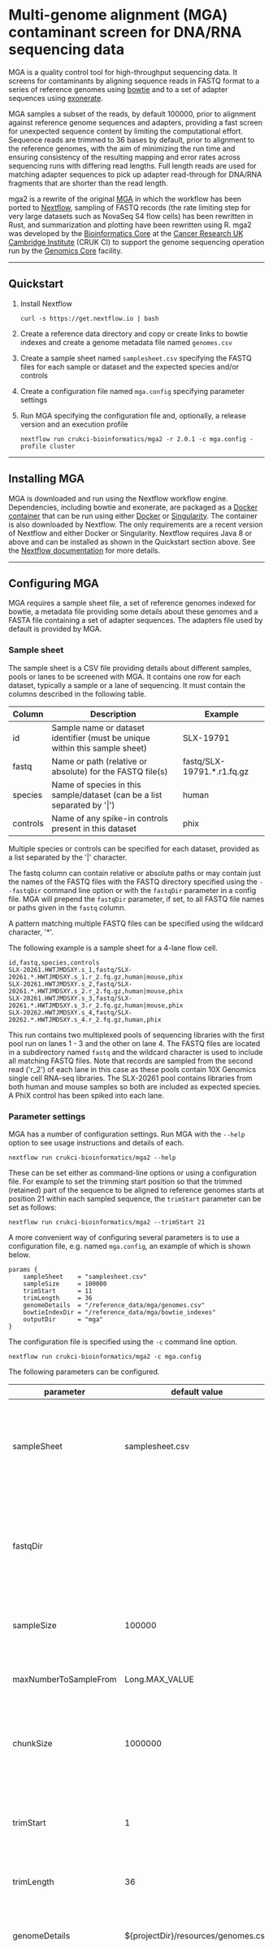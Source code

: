 # Multi-genome alignment (MGA) contaminant screen for DNA/RNA sequencing data

MGA is a quality control tool for high-throughput sequencing data. It screens
for contaminants by aligning sequence reads in FASTQ format to a series of
reference genomes using [bowtie](http://bowtie-bio.sourceforge.net/index.shtml)
and to a set of adapter sequences using
[exonerate](https://www.ebi.ac.uk/about/vertebrate-genomics/software/exonerate).

MGA samples a subset of the reads, by default 100000, prior to alignment against
reference genome sequences and adapters, providing a fast screen for unexpected
sequence content by limiting the computational effort. Sequence reads are trimmed
to 36 bases by default, prior to alignment to the reference genomes, with the
aim of minimizing the run time and ensuring consistency of the resulting mapping
and error rates across sequencing runs with differing read lengths. Full length
reads are used for matching adapter sequences to pick up adapter read-through
for DNA/RNA fragments that are shorter than the read length.

mga2 is a rewrite of the original [MGA](https://github.com/crukci-bioinformatics/MGA)
in which the workflow has been ported to [Nextflow](https://www.nextflow.io/index.html),
sampling of FASTQ records (the rate limiting step for very large datasets such
as NovaSeq S4 flow cells) has been rewritten in Rust, and summarization and
plotting have been rewritten using R. mga2 was developed by the
[Bioinformatics Core](https://www.cruk.cam.ac.uk/core-facilities/bioinformatics-core)
at the [Cancer Research UK Cambridge Institute](https://www.cruk.cam.ac.uk/)
(CRUK CI) to support the genome sequencing operation run by the
[Genomics Core](https://www.cruk.cam.ac.uk/core-facilities/genomics-core)
facility.

---

## Quickstart

1. Install Nextflow

    `curl -s https://get.nextflow.io | bash`

2. Create a reference data directory and copy or create links to bowtie indexes
and create a genome metadata file named `genomes.csv`

3. Create a sample sheet named `samplesheet.csv` specifying the FASTQ files for each sample or dataset and the expected species and/or controls

4. Create a configuration file named `mga.config` specifying parameter settings

5. Run MGA specifying the configuration file and, optionally, a release version and an execution profile

    `nextflow run crukci-bioinformatics/mga2 -r 2.0.1 -c mga.config -profile cluster`

---

## Installing MGA

MGA is downloaded and run using the Nextflow workflow engine. Dependencies,
including bowtie and exonerate, are packaged as a
[Docker container](https://hub.docker.com/r/crukcibioinformatics/mga2)
that can be run using either [Docker](https://www.docker.com) or
[Singularity](https://sylabs.io/docs). The container is also downloaded by
Nextflow. The only requirements are a recent version of Nextflow and either
Docker or Singularity. Nextflow requires Java 8 or above and can be installed as
shown in the Quickstart section above. See the
[Nextflow documentation](https://www.nextflow.io/docs/latest/index.html) for
more details.

---

## Configuring MGA

MGA requires a sample sheet file, a set of reference genomes indexed for bowtie,
a metadata file providing some details about these genomes and a FASTA file
containing a set of adapter sequences. The adapters file used by default is
provided by MGA.

### Sample sheet

The sample sheet is a CSV file providing details about different samples, pools
or lanes to be screened with MGA. It contains one row for each dataset,
typically a sample or a lane of sequencing. It must contain the columns
described in the following table.

Column   | Description                                                                 | Example
---------|-----------------------------------------------------------------------------|---------
id       | Sample name or dataset identifier (must be unique within this sample sheet) | SLX-19791
fastq    | Name or path (relative or absolute) for the FASTQ file(s)                   | fastq/SLX-19791.*.r1.fq.gz
species  | Name of species in this sample/dataset (can be a list separated by '\|')    | human
controls | Name of any spike-in controls present in this dataset                       | phix

Multiple species or controls can be specified for each dataset, provided as a
list separated by the '|' character.

The fastq column can contain relative or absolute paths or may contain just
the names of the FASTQ files with the FASTQ directory specified using the
`--fastqDir` command line option or with the `fastqDir` parameter in a config
file. MGA will prepend the `fastqDir` parameter, if set, to all FASTQ file names
or paths given in the `fastq` column.

A pattern matching multiple FASTQ files can be specified using the wildcard
character, '*'.

The following example is a sample sheet for a 4-lane flow cell.

    id,fastq,species,controls
    SLX-20261.HWTJMDSXY.s_1,fastq/SLX-20261.*.HWTJMDSXY.s_1.r_2.fq.gz,human|mouse,phix
    SLX-20261.HWTJMDSXY.s_2,fastq/SLX-20261.*.HWTJMDSXY.s_2.r_2.fq.gz,human|mouse,phix
    SLX-20261.HWTJMDSXY.s_3,fastq/SLX-20261.*.HWTJMDSXY.s_3.r_2.fq.gz,human|mouse,phix
    SLX-20262.HWTJMDSXY.s_4,fastq/SLX-20262.*.HWTJMDSXY.s_4.r_2.fq.gz,human,phix

This run contains two multiplexed pools of sequencing libraries with the first
pool run on lanes 1 - 3 and the other on lane 4. The FASTQ files are located in
a subdirectory named `fastq` and the wildcard character is used to include all
matching FASTQ files. Note that records are sampled from the second read ('r_2')
of each lane in this case as these pools contain 10X Genomics single cell
RNA-seq libraries. The SLX-20261 pool contains libraries from both human and
mouse samples so both are included as expected species. A PhiX control has been
spiked into each lane.

### Parameter settings

MGA has a number of configuration settings. Run MGA with the `--help` option to
see usage instructions and details of each.

    nextflow run crukci-bioinformatics/mga2 --help

These can be set either as command-line options or using a configuration file.
For example to set the trimming start position so that the trimmed (retained)
part of the sequence to be aligned to reference genomes starts at position 21
within each sampled sequence, the `trimStart` parameter can be set as follows:

    nextflow run crukci-bioinformatics/mga2 --trimStart 21

A more convenient way of configuring several parameters is to use a
configuration file, e.g. named `mga.config`, an example of which is shown below.

    params {
        sampleSheet    = "samplesheet.csv"
        sampleSize     = 100000
        trimStart      = 11
        trimLength     = 36
        genomeDetails  = "/reference_data/mga/genomes.csv"
        bowtieIndexDir = "/reference_data/mga/bowtie_indexes"
        outputDir      = "mga"
    }

The configuration file is specified using the `-c` command line option.

    nextflow run crukci-bioinformatics/mga2 -c mga.config

The following parameters can be configured.

parameter             | default value   | description
----------------------|-----------------|-----------------------------------------
sampleSheet           | samplesheet.csv | CSV file containing details of sample dataset (id, fastq, species and control columns required)
fastqDir              |                 | Directory in which FASTQ files are located (optional, can specify absolute or relative paths in sample sheet instead)
sampleSize            |          100000 | Number of sequences to sample for each sample/dataset
maxNumberToSampleFrom |  Long.MAX_VALUE | Maximum number of sequences to read/sample from
chunkSize             |         1000000 | Number of sequences in each chunk for batch alignment of sampled sequences
trimStart             |               1 | The position at which the trimmed sequence starts, all bases before this position are trimmed
trimLength            |              36 | The length of the trimmed sequences
genomeDetails         | ${projectDir}/resources/genomes.csv | CSV file containing the species name and synonyms for each reference genome
bowtieIndexDir        | bowtie_indexes  | Directory containing bowtie indexes for reference genomes
adaptersFasta         | ${projectDir}/resources/adapters.fa | FASTA file containing adapter sequences
outputDir             | ${launchDir}    | Directory to which output files are written
outputPrefix          |                 | Prefix for output file names

Note that `${projectDir}` and `${launchDir}` are Nextflow variables that
correspond to the MGA installation directory and the directory in which MGA is
run respectively.

---

## Reference data

### Reference genomes (bowtie indexes)

Bowtie indexes for several species are available for download from the
[Bowtie website](http://bowtie-bio.sourceforge.net/index.shtml).

Alternatively, use the `bowtie-build` tool available as part of the bowtie
installation to index as many reference genomes as you wish to align to.
`bowtie-build` accepts a comma-separated list of FASTA files and is run as
follows:

    bowtie-build chr1.fa,chr2.fa,chr3.fa GRCh37

The second argument is the basename of the index files to write. A genome
details file (`genomes.csv`) maps the basename for each indexed genome to a
more user-friendly name for the species and provides synonyms used for looking
up the species expected for each sample or dataset as entered in the sample
sheet.

MGA looks for the bowtie indexes in a single directory. By default, MGA expects
this to be called `bowtie_indexes`, a subdirectory within the current working
directory. This should be configured to point to an appropriate directory that
can be used for multiple runs of MGA on different datasets.

It is quite common for bowtie indexes to be arranged in a directory structure
that contains separate directories for each genome, alongside other files such
as the FASTA files for the reference genome and indexes for other aligners. The
bowtie_indexes directory can be created with links to these files created using
`ln`. Hard links may be preferable to symbolic links when using using Docker or
Singularity to ensure that the indexes are accessible within the container.

Around 30 reference genomes are used when running MGA at CRUK CI. Among these
are 3 collections of bacterial, viral and fungal genomes. Each of these
collections contains several thousand genomes within a single bowtie index. MGA
will highlight bacterial, viral or fungal contamination if such exists but
inspecting the tabular alignments output file can help to more specifically
identify which bacterial, viral or fungal species are implicated.

### Genome metadata

Details about each genome are provided in a genome metadata file. This is a CSV
file containing 3 columns: `genome`, `species` and `synonyms`. If not specified
using the `--genomeDetails` command line option or setting the `genomeDetails`
parameter in a config file, an empty file named `genomes.csv` in the MGA
installation `resources` directory will be used. It is recommended to create a
`genomes.csv` file for the set of bowtie indexes used as this will enable MGA to
match genomes for the expected species and controls (e.g. PhiX) present in each
dataset.

Column   | Description                            | Example
---------|----------------------------------------|---------
genome   | Basename or prefix of the bowtie index | dre.GRCz11
species  | Species name used in reports           | Danio rerio (zebrafish)
synonyms | Synonyms used to match terms in the species and controls columns in the sample sheet | Danio rerio \| D rerio \| D. rerio \| zebrafish

Multiple synonyms for a genome are permitted, provided as a list separated by the
'|' character. Synonym matching is case-insensitive.

Note that the `resources/genomes.csv` file contained in the MGA installation
directory should not be modified; doing so will prevent updating of MGA to the
latest version using the `nextflow pull` command (see later section); instead
create a copy within a reference data directory elsewhere.

An excerpt from the `genomes.csv` file used at CRUK CI is shown below.

    genome,species,synonyms
    ath.TAIR10,Arabidopsis thaliana (thale cress),arabidopsis_thaliana | arabidopsis thaliana | thale cress
    bacteria.NCBI,Bacteria,
    bta.UMD3.1,Bos taurus (cow),bos_taurus | bos taurus | cow
    cel.WBcel235,Caenorhabditis elegans (roundworm),caenorhabditis_elegans | caenorhabditis elegans | c elegans
    cfa.CanFam3.1,Canis familiaris (dog),canis_familiaris | canis familiaris | dog
    hsa.GRCh38,Homo sapiens (human),homo_sapiens | homo sapiens | human
    phix.Illumina.RTA,Phi X 174,phix

The bowtie indexes directory contains indexes with prefixes matching the genome
identifiers in the first column, e.g. `ath.TAIR10.1.ebwt`, `ath.TAIR10.2.ebwt`, ...

### Adapter sequences

MGA provides an adapters file in FASTA format containing sequences taken from
the equivalent file in [FastQC](https://www.bioinformatics.babraham.ac.uk/projects/fastqc/).

By default, MGA will use the file provided as part of the MGA installation in
its `resources` subdirectory. In most cases this will be sufficient but if
needed a custom adapters FASTA file can be specified using the
`--adaptersFasta` command line option or setting the `adaptersFasta`
parameter in a config file.

Note that the `resources/adapters.fa` file contained in the MGA installation
directory should not be modified; doing so will prevent updating of MGA to the
latest version using the `nextflow pull` command (see later section); instead
create a copy within a reference data directory elsewhere.

---

## Running MGA

### Using Docker or Singularity

MGA's dependencies are packaged as a Docker image available on
[Docker Hub](https://hub.docker.com/r/crukcibioinformatics/mga2) with the name
`crukcibioinformatics/mga2`. This can be pulled from Docker Hub using
`docker pull` or used to build a Singularity image using `singularity build` but
Nextflow will automatically do this if either the `-with-docker` or
`-with-singularity` command line options are specified e.g.

    nextflow run crukci-bioinformatics/mga2 -c mga.config -with-docker

or

    nextflow run crukci-bioinformatics/mga2 -c mga.config -with-singularity

When using Singularity, MGA assumes that the user bind control feature is
enabled and sets the `singularity.autoMounts = true` in the Nextflow
configuration file. See the Nextflow documentation for more details on this.

Alternatively, you can specify that Docker is to be used by adding the following
line to the config file:

    docker.enabled = true

Similarly, to enable Singularity, instead add the following line:

    singularity.enabled = true

These can also be added as part of an execution profile (see next section).

### Profiles

Resource settings are configured using Nextflow profiles. MGA provides three
profiles - `standard`, `bigserver` and `cluster` configured for running on
servers and the high-performance compute cluster at CRUK CI. These specify
the maximum number of CPUs or memory that can be used at any one time during
the pipeline run or the maximum number of jobs that can be submitted to the
cluster to be run in parallel.

A custom profile can be created in the configuration file, e.g. `mga.config`,
an example of which is shown below.

    // within mga.config
    myprofile {
        process {
            executor = 'slurm'
            queue = 'long'
        }
        executor {
            queueSize = 25
            pollInterval = 30.sec
            jobName = { "'$task.name'" }
        }
        singularity.enabled = true
    }

This profile can be specified using the `-profile` command line option.

    nextflow run crukci-bioinformatics/mga2 -c mga.config -profile myprofile

With this profile, Nextflow will submit jobs to cluster nodes using the SLURM
resource manager. A maximum number of 25 jobs that will be submitted to the
'long' queue for running in parallel and Nextflow will poll every 30 seconds
to check for completed jobs. Use of Singularity for running jobs using the mga2
container is enabled so it is not necessary to specify this separately with the
`-with-singularity` option.

### Nextflow reports

Nextflow can provide a useful summary report detailing the completion status,
execution time and memory used by each task, and a timeline chart.

Use the `-with-report` and `-with-timeline` command line options to produce
these reports when running MGA, e.g.

     nextflow run crukci-bioinformatics/mga2 -c mga.config -with-report mga.report.html --with-timeline mga.timeline.html

### Nextflow log files and work directories

Nextflow logs information to a hidden file named `.nextflow.log` in the launch
directory in which MGA is run. This can contain useful informations that can
help with debugging problems with running MGA. It will, for example, show which
task(s) failed and the directory in which that task was run. An alternative log
file name can be specified using the `-log` command line argument (run
`nextflow help` for more details on Nextflow command line options).

Nextflow runs each task within its own directory. These directories are created
under a directory named `work`. Each task run directory contains hidden files
with names such as `.command.sh` and `.command.out`, which can be helpful in
debugging Nextflow pipelines.

The work directories contain intermediate files produced when running MGA. The
final outputs are written either to the launch directory or the directory
specified using the `--outputDir` command line option or the `outputDir` parameter. The `work` directory
can be deleted on successful completion of the MGA pipeline unless other
Nextflow pipelines are also being run from the launch directory.

---

## Output files

File                          | Description
------------------------------|------------------------------
mga_summary.csv               | Summary of the number of sequences for each sample/dataset, the number sampled and the percentage aligning to the expected species and controls along with error/mismatch rates
mga_alignment_summary.csv     | Summary of the number of sampled sequences for each sample/dataset aligned to each genome along with error/mismatch rates, also the numbers of sequences assigned to each genome
mga_alignment_summary.png   | Stacked bar chart summarizing the numbers of sequences assigned to each genome
mga_alignment_summary.svg   | Stacked bar chart as SVG file
mga_alignment_summary.pdf   | Stacked bar chart as PDF file
mga_genome_alignments.tsv.gz  | Table containing alignments with the fewest mismatches for each of the sampled sequences
mga_adapter_alignments.tsv.gz | Table containing adapter matches for each of the sampled sequences

The directory to which these files are written can be configured using the
`--outputDir` command line option or setting the `outputDir` parameter if using
a config file.

Additionally, it is possible to set a prefix for the file names using the
`--outputPrefix` command line option or the `outputPrefix` parameter in the
config file. This might be useful for prepending an identifier for the run or
flow cell to the output file names, e.g.

    nextflow run crukci-bioinformatics/mga2 --outputPrefix="H3MTJDRXY"

### Summary plot

The summary bar chart displays two separate bars for each sample or dataset, one
representing the genome alignments and the other adapter matches. The genome bar
contains separate segments for each genome to which sampled reads have been
assigned and a segment for unmapped reads. The sizes of the segments are based
on the sampled reads and have been scaled for the total number of sequences.


The total size of the bar represents
the total number of sequences; the sizes of the segments are based on the sample
of reads and have been scaled accordingly. An example is shown below.

![Example MGA alignment summary plot](images/mga_alignment_summary.svg)

The bars are coloured green for expected species, gold for controls and red
for unexpected species, i.e. possible contaminants.

The transparency of each segment represents the error or mismatch rate for the
alignments to the genome. Segments that are displayed in bolder colours if the
error/mismatch rate is lower indicating that these are more likely to be real
contaminants. Very light or transparent segments are of less concern as these
largely consist of reads that don't align very well to any of the available
genome sequences.

The magenta bar representing the adapter content is shown separately, indicating
the number of reads containing a known adapter sequence.

Adapters sequences tend to occur towards the end of reads when the read length
is longer than the DNA fragment being sequenced. Some reads may run into adapter
but the length of the adapter sequence at the end of the read is too short to be
matched.

Subsequences of reads following trimming are aligned to reference genomes using
bowtie while matches to adapters are performed for the full, untrimmed read. It
is possible for a read to be counted both as aligned to one or more of the
reference genomes and among the reads containing adapter sequence.

---

## MGA Design and Implementation Details

### Assigning reads to genomes

Sequence reads will often align to more than one reference genome. MGA assigns
reads to the genome with the fewest mismatches. If a read aligns with the same
smallest number of mismatches to multiple genomes, then the following method is
used to assign reads to one of the best-matching genomes.

1. Select alignments for each read with the fewest mismatches for that read; discard the sub-optimal alignments

2. Count the number of reads aligning to each genome, using only the 'best' alignments resulting from filtering in step 1

3. Rank genomes in priority order based on these counts

4. If the read aligns to one or more of the expected genomes, i.e. for a species or control specified in the sample sheet, then assign it to the expected genome with the highest rank, regardless of there being a higher-ranking genome for an unexpected species - priority is given to expected over unexpected species

5. If the read doesn't align to one of the expected genomes, assign it to the genome with the highest rank

### Trimming sequence reads

By default the first 36 bases of each sequence read are aligned to the
reference genomes. Bowtie is used for genomic alignment in MGA because it is
fast but part of the reason for this is that it performs an ungapped alignment.
Trimming reads to 36 bases not only helps reduce the computational expense of
aligning reads to multiple genomes but also offers a better chance that reads
will map to their expected genomes; longer reads are more likely to require
gapped alignments.

Furthermore, MGA was written primarily to support the Genomic Core Facility
at CRUK CI. Trimming to a fixed sequence length allows for a more direct
comparison of mapping and error rates across sequencing runs that may have very
different read lengths.

While trimming to the first 36 bases of reads will work in many cases, there are
some sequencing libraries in which the beginning of the read contains
non-genomic tags, e.g. Unique Molecular Identifiers (UMIs) or cell hashtags in
multiplexed single cell library pools. MGA provides the option for setting the
start position within reads for the trimmed/retained portion of the read used
for genomic alignment as well as the length of the trimmed sequence.

Reads that are too short for the specified trimming options are excluded
during the sampling step. Setting trimming options inappropriately can lead to
no reads being sampled.

Trimming options are specified for all samples or datasets in a single MGA run;
it is not currently possible to set trimming start positions and/or lengths for
each sample separately.

Note that the adapter matching using exonerate is performed for the full-length
sequence, not the trimmed sequence.

---

## Updating MGA

Nextflow detects when there is a more recent version of MGA available and
display a message to this effect such as the following:

    NOTE: Your local project version looks outdated - a different revision is available in the remote repository [961d1d72a2]

To update MGA run the following command:

    nextflow pull crukci-bioinformatics/mga2

---

## Requirements

* [Nextflow](https://www.nextflow.io) 20.10.0 or above
* [Singularity](https://sylabs.io/docs) or [Docker](https://www.docker.com)

Dependencies, including bowtie, exonerate, R (tidyverse, optparse and svglite
packages) and FASTQ sampling and splitting tools, are packaged in a
[Docker image](https://hub.docker.com/r/crukcibioinformatics/mga2) that will be
downloaded automatically by Nextflow.

MGA can be run without a container engine by installing the following
components and tools.

## Components

* bowtie 1.3.0 (not bowtie2)
* exonerate 2.4.0
* R 4.0.3 or above and the following packages
    * tidyverse
    * optparse
    * svglite
* `sample-fastq` and `trim-and-split-fastq` tools

The `sample-fastq` and `trim-and-split-fastq` tools are written in Rust and
can be compiled and installed by cloning this GitHub repository and running
`cargo install`.
